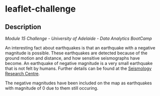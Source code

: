 # leaflet-challenge

## Description
_Module 15 Challenge - University of Adelaide - Data Analytics BootCamp_



An interesting fact about earthquakes is that an earthquake with a negative magnitude is possible.  These earthquakes are detected because of the ground motion and distance, and how sensitive seismographs have become. An earthquake of negative magnitude is a very small earthquake that is not felt by humans.  Further details can be found at the [Seismology Research Centre](https://www.src.com.au/negative-magnitude-earthquakes/).

The negative magnitudes have been included on the map as earthquakes with magnitude of 0 due to them still occuring.
